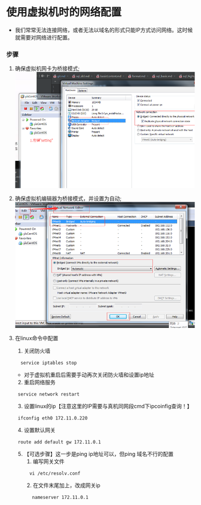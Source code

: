 # 使用虚拟机时的网络配置
* 我们常常无法连接网络，或者无法以域名的形式只能IP方式访问网络。这时候就需要对网络进行配置。
### 步骤
 1. 确保虚拟机网卡为桥接模式;
    ![img](https://github.com/ericyishi/img-folder/blob/master/summary/backend/linux/linuxConfigureNetwork1.png)
 2. 确保虚拟机编辑器为桥接模式，并设置为自动;
    ![img](https://github.com/ericyishi/img-folder/blob/master/summary/backend/linux/linuxConfigureNetwork2.png)
    
 3. 在linux命令中配置
    1. 关闭防火墙
      ```
        service iptables stop
      ```
       * 对于虚拟机重启后需要手动再次关闭防火墙和设置ip地址
      

    2. 重启网络服务
      ```
       service network restart
      ```
      

    3. 设置linux的ip【注意这里的IP需要与真机同网段cmd下ipcoinfig查询！】
      ```
       ifconfig eth0 172.11.0.220
      ```
    4. 设置默认网关
      ```
       route add default gw 172.11.0.1
      ```
    5. 【可选步骤】这一步是ping ip地址可以，但ping 域名不行的配置
       1.  编写网关文件
       ```
         vi /etc/resolv.conf
       ```
       2.  在文件末尾加上，改成网关ip
       ```
          nameserver 172.11.0.1
       ```

